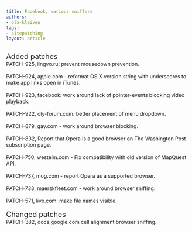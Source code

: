 ```yaml
---
title: Facebook, various sniffers
authors:
- ola-kleiven
tags:
- sitepatching
layout: article
---
```

<span style="font-size: 140%">Added patches</span><br/>PATCH-925, lingvo.ru: prevent mousedown prevention.<br/><br/>PATCH-924, apple.com - reformat OS X version string with underscores to make app links open in iTunes.<br/><br/>PATCH-923, facebook: work around lack of pointer-events blocking video playback.<br/><br/>PATCH-922, oly-forum.com: better placement of menu dropdown.<br/><br/>PATCH-879, gay.com - work around browser blocking.<br/><br/>PATCH-832, Report that Opera is a good browser on The Washington Post subscription page.<br/><br/>PATCH-750, westelm.com - Fix compatibility with old version of MapQuest API.<br/><br/>PATCH-737, mog.com - report Opera as a supported browser.<br/><br/>PATCH-733, maerskfleet.com - work around browser sniffing.<br/><br/>PATCH-571, live.com: make file names visible.<br/><br/><span style="font-size: 140%">Changed patches</span><br/>PATCH-382, docs.google.com cell alignment browser sniffing.
